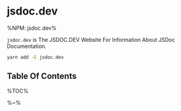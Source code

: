 # jsdoc.dev

%NPM: jsdoc.dev%

`jsdoc.dev` is The JSDOC.DEV Website For Information About JSDoc Documentation.

```sh
yarn add -E jsdoc.dev
```

## Table Of Contents

%TOC%

%~%